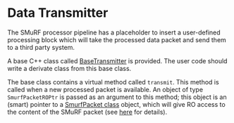 # Data Transmitter

The SMuRF processor pipeline has a placeholder to insert a user-defined processing block which will take the processed data packet and send them to a third party system.

A base C++ class called [BaseTransmitter](include/smurf/core/transmitters/BaseTransmitter.h) is provided. The user code should write a derivate class from this base class.

The base class contains a virtual method called `transmit`. This method is called when a new processed packet is available. An object of type `SmurfPacketROPtr` is passed as an argument to this method; this object is an (smart) pointer to a [SmurfPacket class](include/smurf/core/common/SmurfPacket.h) object, which will give RO access to the content of the SMuRF packet (see [here](README.SmurfPacket.md) for details).
